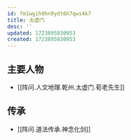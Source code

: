 ```yaml
---
id: fm1wgih9hn9ydt6h7qws4k7
title: 太虚门
desc: ''
updated: 1723895830953
created: 1723895830953
---
```


## 主要人物

- [[阵问.人文地理.乾州.太虚门.荀老先生]]

## 传承

- [[阵问.道法传承.神念化剑]]
